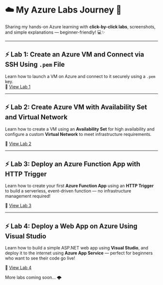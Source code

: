 # ☁️ My Azure Labs Journey 🚀

Sharing my hands-on Azure learning with **click-by-click labs**, screenshots, and simple explanations — beginner-friendly! 💻✨

---

## ⚡ Lab 1: Create an Azure VM and Connect via SSH Using `.pem` File  
Learn how to launch a VM on Azure and connect to it securely using a `.pem` key.  
📂 [View Lab 1](./lab1-azure-vm-ssh/)

---

## ⚡ Lab 2: Create Azure VM with Availability Set and Virtual Network

Learn how to create a VM using an **Availability Set** for high availability and configure a custom **Virtual Network** to meet infrastructure requirements.

📁 [View Lab 2](./lab2-azure-vm-ha-lab/)

---

## ⚡ Lab 3: Deploy an Azure Function App with HTTP Trigger

Learn how to create your first **Azure Function App** using an **HTTP Trigger** to build a serverless, event-driven function — no infrastructure management required!

📁 [View Lab 3](./lab3-azure-function-app/)

---

## ⚡ Lab 4: Deploy a Web App on Azure Using Visual Studio

Learn how to build a simple ASP.NET web app using **Visual Studio**, and deploy it to the internet using **Azure App Service** — perfect for beginners who want to see their code go live!

📂 [View Lab 4](./lab4-azure-webapp-deployment/)



More labs coming soon... 🌩️
